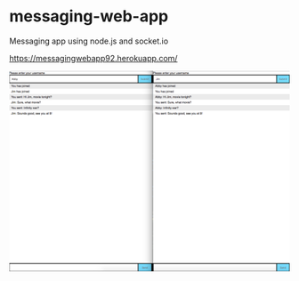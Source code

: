 # messaging-web-app

Messaging app using node.js and socket.io

https://messagingwebapp92.herokuapp.com/

![Homepage](static/ss.png)
